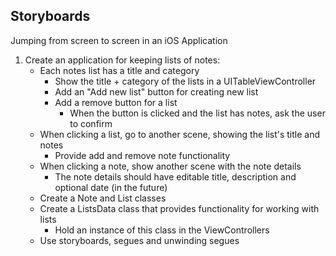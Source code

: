 ## Storyboards

Jumping from screen to screen in an iOS Application

1. Create an application for keeping lists of notes:
    * Each notes list has a title and category
        * Show the title + category of the lists in a UITableViewController
        * Add an "Add new list" button for creating new list
        * Add a remove button for a list
            * When the button is clicked and the list has notes, ask the user to confirm
    * When clicking a list, go to another scene, showing the list's title and notes
        * Provide add and remove note functionality
    * When clicking a note, show another scene with the note details
        * The note details should have editable title, description and optional date (in the future)
    * Create a Note and List classes
    * Create a ListsData class that provides functionality for working with lists
        * Hold an instance of this class in the ViewControllers
    * Use storyboards, segues and unwinding segues
